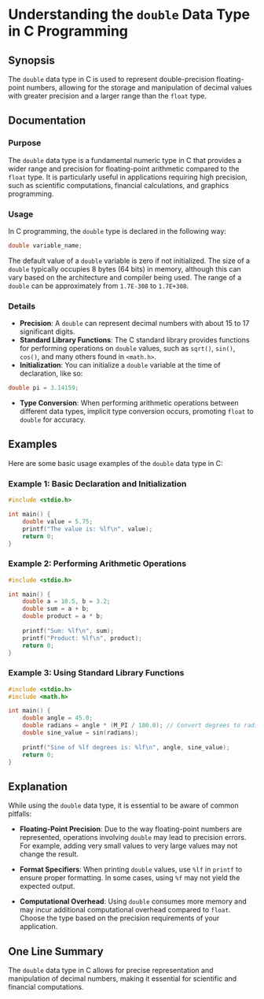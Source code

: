 <!--
Meta Description: # Understanding the `double` Data Type in C Programming ## Synopsis The `double` data type in C is used to represent double-precision floating-point n...
Meta Keywords: double, type, precision, data, values
-->

# Understanding the `double` Data Type in C Programming

## Synopsis
The `double` data type in C is used to represent double-precision floating-point numbers, allowing for the storage and manipulation of decimal values with greater precision and a larger range than the `float` type.

## Documentation
### Purpose
The `double` data type is a fundamental numeric type in C that provides a wider range and precision for floating-point arithmetic compared to the `float` type. It is particularly useful in applications requiring high precision, such as scientific computations, financial calculations, and graphics programming.

### Usage
In C programming, the `double` type is declared in the following way:

```c
double variable_name;
```

The default value of a `double` variable is zero if not initialized. The size of a `double` typically occupies 8 bytes (64 bits) in memory, although this can vary based on the architecture and compiler being used. The range of a `double` can be approximately from `1.7E-308` to `1.7E+308`.

### Details
- **Precision**: A `double` can represent decimal numbers with about 15 to 17 significant digits.
- **Standard Library Functions**: The C standard library provides functions for performing operations on `double` values, such as `sqrt()`, `sin()`, `cos()`, and many others found in `<math.h>`.
- **Initialization**: You can initialize a `double` variable at the time of declaration, like so:

```c
double pi = 3.14159;
```

- **Type Conversion**: When performing arithmetic operations between different data types, implicit type conversion occurs, promoting `float` to `double` for accuracy.

## Examples
Here are some basic usage examples of the `double` data type in C:

### Example 1: Basic Declaration and Initialization
```c
#include <stdio.h>

int main() {
    double value = 5.75;
    printf("The value is: %lf\n", value);
    return 0;
}
```

### Example 2: Performing Arithmetic Operations
```c
#include <stdio.h>

int main() {
    double a = 10.5, b = 3.2;
    double sum = a + b;
    double product = a * b;
    
    printf("Sum: %lf\n", sum);
    printf("Product: %lf\n", product);
    return 0;
}
```

### Example 3: Using Standard Library Functions
```c
#include <stdio.h>
#include <math.h>

int main() {
    double angle = 45.0;
    double radians = angle * (M_PI / 180.0); // Convert degrees to radians
    double sine_value = sin(radians);
    
    printf("Sine of %lf degrees is: %lf\n", angle, sine_value);
    return 0;
}
```

## Explanation
While using the `double` data type, it is essential to be aware of common pitfalls:

- **Floating-Point Precision**: Due to the way floating-point numbers are represented, operations involving `double` may lead to precision errors. For example, adding very small values to very large values may not change the result.
  
- **Format Specifiers**: When printing `double` values, use `%lf` in `printf` to ensure proper formatting. In some cases, using `%f` may not yield the expected output.
  
- **Computational Overhead**: Using `double` consumes more memory and may incur additional computational overhead compared to `float`. Choose the type based on the precision requirements of your application.

## One Line Summary
The `double` data type in C allows for precise representation and manipulation of decimal numbers, making it essential for scientific and financial computations.